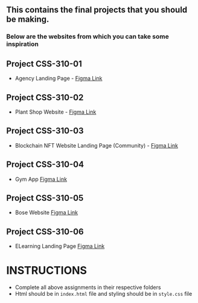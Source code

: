 ## This contains the final projects that you should be making.

### Below are the websites from which you can take some inspiration

## Project CSS-310-01

- Agency Landing Page - [Figma Link](<https://www.figma.com/proto/7jTHMtgG6HkZLvX7N5qtAU/Agency-landing-page-(Community)?node-id=11%3A34&scaling=min-zoom&page-id=0%3A1>)

## Project CSS-310-02

- Plant Shop Website - [Figma Link](<https://www.figma.com/file/LzZASE1s1xmphv65kC8mUi/Plant-Shop-Website-(Practice-%23001)-(Community)?node-id=0%3A1>)

## Project CSS-310-03

- Blockchain NFT Website Landing Page (Community) - [Figma Link](<https://www.figma.com/file/IKWtViKaueiyWZJROS4iqb/Blockchain-NFT-Website-Landing-Page-(Community)?node-id=0%3A1>)

## Project CSS-310-04

- Gym App [Figma Link](https://www.figma.com/file/5yx0mur94sQeqd8A7f1i7F/Untitled?node-id=0%3A1)

## Project CSS-310-05

- Bose Website [Figma Link](https://www.figma.com/file/mjlAHKeWpr9idYuSWUIvXJ/Bose-Website-Community)

## Project CSS-310-06

- ELearning Landing Page [Figma Link](<https://www.figma.com/file/DXeePxs29CNSh8TyVMMlVB/Free-Elearning-Landing-Page-(Community)?node-id=3%3A45>)


# INSTRUCTIONS
- Complete all above assignments in their respective folders
- Html should be in ```index.html``` file and styling should be in ```style.css``` file